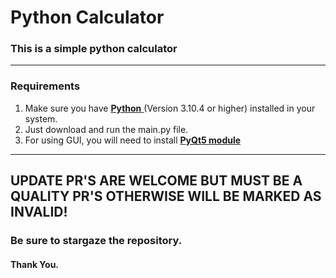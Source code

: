 # Python Calculator
### This is a simple python calculator
---
### Requirements
 1. Make sure you have [**Python** ](https://www.python.org/)(Version 3.10.4 or higher) installed in your system.
 2. Just download and run the main.py file.
 3. For using GUI, you will need to install [**PyQt5 module**](https://pypi.org/project/PyQt5/)
 
---
## UPDATE PR'S ARE WELCOME BUT MUST BE A QUALITY PR'S OTHERWISE WILL BE MARKED AS INVALID!

### Be sure to stargaze the repository.
#### Thank You.

